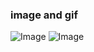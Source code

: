 ### image and gif
![Image](https://github.com/AIprogrammer/jiahangw.github.io/blob/master/A1B2qmziDvS.gif)
![Image](https://github.com/AIprogrammer/jiahangw.github.io/blob/master/faceanimation.gif)